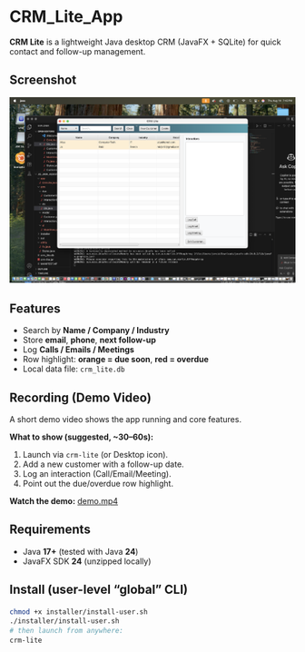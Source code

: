 # CRM_Lite_App

**CRM Lite** is a lightweight Java desktop CRM (JavaFX + SQLite) for quick contact and follow-up management.

## Screenshot
![CRM Lite running](screenshots/screenshot.png)

## Features
- Search by **Name / Company / Industry**
- Store **email**, **phone**, **next follow-up**
- Log **Calls / Emails / Meetings**
- Row highlight: **orange = due soon**, **red = overdue**
- Local data file: `crm_lite.db`

## Recording (Demo Video)

A short demo video shows the app running and core features.

**What to show (suggested, ~30–60s):**
1) Launch via `crm-lite` (or Desktop icon).
2) Add a new customer with a follow-up date.
3) Log an interaction (Call/Email/Meeting).
4) Point out the due/overdue row highlight.

**Watch the demo:** [demo.mp4](media/demo.mp4)

## Requirements
- Java **17+** (tested with Java **24**)
- JavaFX SDK **24** (unzipped locally)

## Install (user-level “global” CLI)
```bash
chmod +x installer/install-user.sh
./installer/install-user.sh
# then launch from anywhere:
crm-lite
